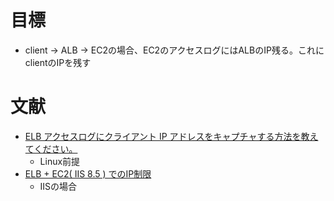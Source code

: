 # 目標
- client -> ALB -> EC2の場合、EC2のアクセスログにはALBのIP残る。これにclientのIPを残す

# 文献
- [ELB アクセスログにクライアント IP アドレスをキャプチャする方法を教えてください。](https://aws.amazon.com/jp/premiumsupport/knowledge-center/elb-capture-client-ip-addresses/)
  - Linux前提
- [ELB + EC2( IIS 8.5 ) でのIP制限](https://qiita.com/kt_higa/items/2f100e5fcbf163bf5e36)
  - IISの場合
